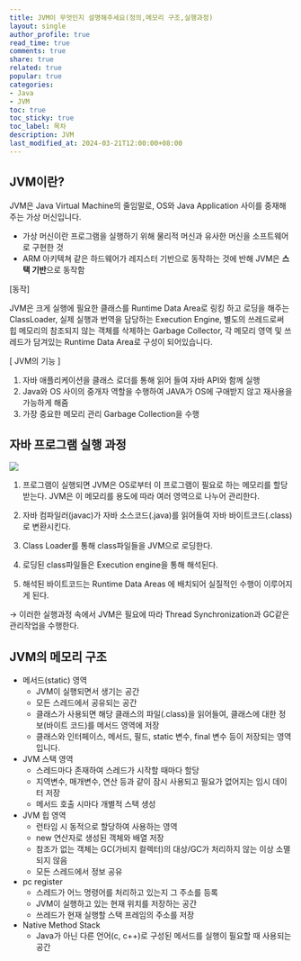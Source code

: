 ```yaml
---
title: JVM이 무엇인지 설명해주세요(정의,메모리 구조,실행과정)
layout: single
author_profile: true
read_time: true
comments: true
share: true
related: true
popular: true
categories:
- Java
- JVM
toc: true
toc_sticky: true
toc_label: 목차
description: JVM
last_modified_at: 2024-03-21T12:00:00+08:00
---
```


## JVM이란?
JVM은 Java Virtual Machine의 줄임말로, OS와 Java Application 사이를 중재해주는 가상 머신입니다.

- 가상 머신이란 프로그램을 실행하기 위해 물리적 머신과 유사한 머신을 소프트웨어로 구현한 것
- ARM 아키텍쳐 같은 하드웨어가 레지스터 기반으로 동작하는 것에 반해 JVM은 **스택 기반**으로 동작함

[동작]

JVM은 크게 실행에 필요한 클래스를 Runtime Data Area로 링킹 하고 로딩을 해주는 ClassLoader, 실제 실행과 번역을 담당하는 Execution Engine, 별도의 쓰레드로써 힙 메모리의 참조되지 않는 객체를 삭제하는 Garbage Collector, 각 메모리 영역 및 쓰레드가 담겨있는 Runtime Data Area로 구성이 되어있습니다.

[ JVM의 기능 ] 

1. 자바 애플리케이션을 클래스 로더를 통해 읽어 들여 자바 API와 함께 실행
2. Java와 OS 사이의 중개자 역할을 수행하여 JAVA가 OS에 구애받지 않고 재사용을 가능하게 해줌
3. 가장 중요한 메모리 관리 Garbage Collection을 수행

## 자바 프로그램 실행 과정

![](https://i.imgur.com/TvciIPe.png)

1. 프로그램이 실행되면 JVM은 OS로부터 이 프로그램이 필요로 하는 메모리를 할당받는다.
   JVM은 이 메모리를 용도에 따라 여러 영역으로 나누어 관리한다.

2. 자바 컴파일러(javac)가 자바 소스코드(.java)를 읽어들여 자바 바이트코드(.class)로 변환시킨다.
3. Class Loader를 통해 class파일들을 JVM으로 로딩한다.
4. 로딩된 class파일들은 Execution engine을 통해 해석된다.
5. 해석된 바이트코드는 Runtime Data Areas 에 배치되어 실질적인 수행이 이루어지게 된다.

→ 이러한 실행과정 속에서 JVM은 필요에 따라 Thread Synchronization과 GC같은 관리작업을 수행한다.

## JVM의 메모리 구조
- 메서드(static) 영역
    - JVM이 실행되면서 생기는 공간
    - 모든 스레드에서 공유되는 공간
    - 클래스가 사용되면 해당 클래스의 파일(.class)을 읽어들여, 클래스에 대한 정보(바이트 코드)를 메서드 영역에 저장
    - 클래스와 인터페이스, 메서드, 필드, static 변수, final 변수 등이 저장되는 영역입니다.
- JVM 스택 영역
    - 스레드마다 존재하여 스레드가 시작할 때마다 할당
    - 지역변수, 매개변수, 연산 등과 같이 잠시 사용되고 필요가 없어지는 임시 데이터 저장
    - 메서드 호출 시마다 개별적 스택 생성
- JVM 힙 영역
    - 런타임 시 동적으로 할당하여 사용하는 영역
    - new 연산자로 생성된 객체와 배열 저장
    - 참조가 없는 객체는 GC(가비지 컬렉터)의 대상/GC가 처리하지 않는 이상 소멸되지 않음
    - 모든 스레드에서 정보 공유
- pc register
    - 스레드가 어느 명령어를 처리하고 있는지 그 주소를 등록
    - JVM이 실행하고 있는 현재 위치를 저장하는 공간
    - 쓰레드가 현재 실행할 스택 프레임의 주소를 저장
- Native Method Stack
    - Java가 아닌 다른 언어(c, c++)로 구성된 메서드를 실행이 필요할 때 사용되는 공간
